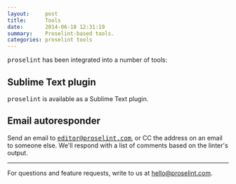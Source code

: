 ```yaml
---
layout:     post
title:      Tools
date:       2014-06-10 12:31:19
summary:    Proselint-based tools.
categories: proselint tools
---
```


<tt>proselint</tt> has been integrated into a number of tools:

## Sublime Text plugin
<tt>proselint</tt> is available as a Sublime Text plugin.

## Email autoresponder
Send an email to <tt>editor@proselint.com</tt>, or CC the address on an email to someone else. We'll respond with a list of comments based on the linter's output.

<hr/>

For questions and feature requests, write to us at <a href="mailto:hello@proselint.com">hello@proselint.com</a>.
